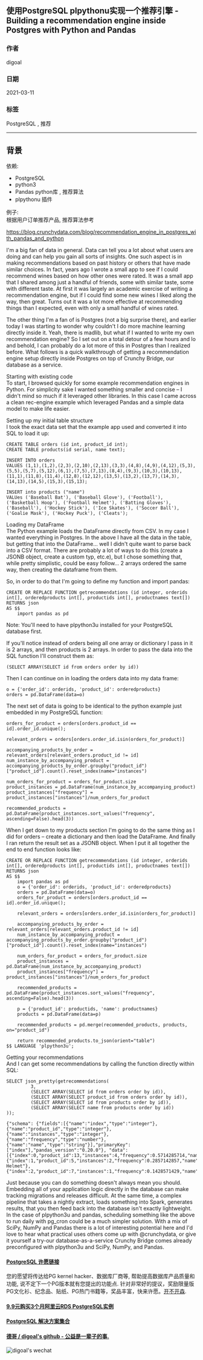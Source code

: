 ## 使用PostgreSQL plpythonu实现一个推荐引擎 - Building a recommendation engine inside Postgres with Python and Pandas   
    
### 作者    
digoal    
    
### 日期    
2021-03-11     
    
### 标签    
PostgreSQL , 推荐   
    
----    
    
## 背景    
依赖:  
  
- PostgreSQL  
- python3  
- Pandas python库 , 推荐算法  
- plpythonu 插件  
  
例子:  
根据用户订单推荐产品, 推荐算法参考  
  
https://blog.crunchydata.com/blog/recommendation_engine_in_postgres_with_pandas_and_python  
  
I'm a big fan of data in general. Data can tell you a lot about what users are doing and can help you gain all sorts of insights. One such aspect is in making recommendations based on past history or others that have made similar choices. In fact, years ago I wrote a small app to see if I could recommend wines based on how other ones were rated. It was a small app that I shared among just a handful of friends, some with similar taste, some with different taste. At first it was largely an academic exercise of writing a recommendation engine, but if I could find some new wines I liked along the way, then great. Turns out it was a lot more effective at recommending things than I expected, even with only a small handful of wines rated.  
  
The other thing I'm a fan of is Postgres (not a big surprise there), and earlier today I was starting to wonder why couldn't I do more machine learning directly inside it. Yeah, there is madlib, but what if I wanted to write my own recommendation engine? So I set out on a total detour of a few hours and lo and behold, I can probably do a lot more of this in Postgres than I realized before. What follows is a quick walkthrough of getting a recommendation engine setup directly inside Postgres on top of Crunchy Bridge, our database as a service.  
  
Starting with existing code  
To start, I browsed quickly for some example recommendation engines in Python. For simplicity sake I wanted something smaller and concise – I didn't mind so much if it leveraged other libraries. In this case I came across a clean rec-engine example which leveraged Pandas and a simple data model to make life easier.  
  
Setting up my initial table structure  
I took the exact data set that the example app used and converted it into SQL to load it up:  
  
```  
CREATE TABLE orders (id int, product_id int);  
CREATE TABLE products(id serial, name text);  
  
INSERT INTO orders   
VALUES (1,1),(1,2),(2,3),(2,10),(2,13),(3,3),(4,8),(4,9),(4,12),(5,3),(5,5),(5,7),(5,12),(6,1),(7,5),(7,13),(8,4),(9,3),(10,3),(10,13),(11,1),(11,8),(11,4),(12,8),(12,12),(13,5),(13,2),(13,7),(14,3),(14,13),(14,5),(15,3),(15,13);  
  
INSERT into products ("name")   
VALUes ('Baseball Bat'), ('Baseball Glove'), ('Football'), ('Basketball Hoop'), ('Football Helmet'), ('Batting Gloves'), ('Baseball'), ('Hockey Stick'), ('Ice Skates'), ('Soccer Ball'), ('Goalie Mask'), ('Hockey Puck'), ('Cleats');  
```  
  
Loading my DataFrame  
The Python example loads the DataFrame directly from CSV. In my case I wanted everything in Postgres. In the above I have all the data in the table, but getting that into the DataFrame... well I didn't quite want to parse back into a CSV format. There are probably a lot of ways to do this (create a JSONB object, create a custom typ, etc.e), but I chose something that, while pretty simplistic, could be easy follow... 2 arrays ordered the same way, then creating the dataframe from them.  
  
So, in order to do that I'm going to define my function and import pandas:  
  
```  
CREATE OR REPLACE FUNCTION getrecommendations (id integer, orderids int[], orderedproducts int[], productids int[], productnames text[])  
RETURNS json  
AS $$  
    import pandas as pd  
```  
  
Note: You'll need to have plpython3u installed for your PostgreSQL database first.  
  
If you'll notice instead of orders being all one array or dictionary I pass in it is 2 arrays, and then products is 2 arrays. In order to pass the data into the SQL function I'll construct them as:  
  
```  
(SELECT ARRAY(SELECT id from orders order by id))  
```  
  
Then I can continue on in loading the orders data into my data frame:  
  
```  
o = {'order_id': orderids, 'product_id': orderedproducts}  
orders = pd.DataFrame(data=o)  
```  
  
The next set of data is going to be identical to the python example just embedded in my PostgreSQL function:  
  
```  
orders_for_product = orders[orders.product_id == id].order_id.unique();  
  
relevant_orders = orders[orders.order_id.isin(orders_for_product)]  
  
accompanying_products_by_order = relevant_orders[relevant_orders.product_id != id]  
num_instance_by_accompanying_product = accompanying_products_by_order.groupby("product_id")["product_id"].count().reset_index(name="instances")  
  
num_orders_for_product = orders_for_product.size  
product_instances = pd.DataFrame(num_instance_by_accompanying_product)  
product_instances["frequency"] = product_instances["instances"]/num_orders_for_product  
  
recommended_products = pd.DataFrame(product_instances.sort_values("frequency", ascending=False).head(3))  
```  
  
When I get down to my products section I'm going to do the same thing as I did for orders – create a dictionary and then load the DataFrame. And finally I ran return the result set as a JSONB object. When I put it all together the end to end function looks like:  
  
```  
CREATE OR REPLACE FUNCTION getrecommendations (id integer, orderids int[], orderedproducts int[], productids int[], productnames text[])  
RETURNS json  
AS $$  
    import pandas as pd  
    o = {'order_id': orderids, 'product_id': orderedproducts}  
    orders = pd.DataFrame(data=o)      
    orders_for_product = orders[orders.product_id == id].order_id.unique();  
  
    relevant_orders = orders[orders.order_id.isin(orders_for_product)]  
  
    accompanying_products_by_order = relevant_orders[relevant_orders.product_id != id]  
    num_instance_by_accompanying_product = accompanying_products_by_order.groupby("product_id")["product_id"].count().reset_index(name="instances")  
  
    num_orders_for_product = orders_for_product.size  
    product_instances = pd.DataFrame(num_instance_by_accompanying_product)  
    product_instances["frequency"] = product_instances["instances"]/num_orders_for_product  
  
    recommended_products = pd.DataFrame(product_instances.sort_values("frequency", ascending=False).head(3))  
  
    p = {'product_id': productids, 'name': productnames}  
    products = pd.DataFrame(data=p)  
  
    recommended_products = pd.merge(recommended_products, products, on="product_id")  
  
    return recommended_products.to_json(orient="table")  
$$ LANGUAGE 'plpython3u';  
```  
  
Getting your recommendations  
And I can get some recommendations by calling the function directly within SQL:  
  
```  
SELECT json_pretty(getrecommendations(  
         3,   
         (SELECT ARRAY(SELECT id from orders order by id)),   
         (SELECT ARRAY(SELECT product_id from orders order by id)),   
         (SELECT ARRAY(SELECT id from products order by id)),   
         (SELECT ARRAY(SELECT name from products order by id))  
));  
  
{"schema": {"fields":[{"name":"index","type":"integer"},{"name":"product_id","type":"integer"},{"name":"instances","type":"integer"},{"name":"frequency","type":"number"},{"name":"name","type":"string"}],"primaryKey":["index"],"pandas_version":"0.20.0"}, "data": [{"index":0,"product_id":13,"instances":4,"frequency":0.5714285714,"name":"Cleats"},{"index":1,"product_id":5,"instances":2,"frequency":0.2857142857,"name":"Football Helmet"},{"index":2,"product_id":7,"instances":1,"frequency":0.1428571429,"name":"Baseball"}]}  
```  
  
Just because you can do something doesn't always mean you should. Embedding all of your application logic directly in the database can make tracking migrations and releases difficult. At the same time, a complex pipeline that takes a nightly extract, loads something into Spark, generates results, that you then feed back into the database isn't exactly lightweight. In the case of plpython3u and pandas, scheduling something like the above to run daily with pg_cron could be a much simpler solution. With a mix of SciPy, NumPy and Pandas there is a lot of interesting potential here and I'd love to hear what practical uses others come up with @crunchydata, or give it yourself a try-our database-as-a-service Crunchy Bridge comes already preconfigured with plpython3u and SciPy, NumPy, and Pandas.   
  
  
#### [PostgreSQL 许愿链接](https://github.com/digoal/blog/issues/76 "269ac3d1c492e938c0191101c7238216")
您的愿望将传达给PG kernel hacker、数据库厂商等, 帮助提高数据库产品质量和功能, 说不定下一个PG版本就有您提出的功能点. 针对非常好的提议，奖励限量版PG文化衫、纪念品、贴纸、PG热门书籍等，奖品丰富，快来许愿。[开不开森](https://github.com/digoal/blog/issues/76 "269ac3d1c492e938c0191101c7238216").  
  
  
#### [9.9元购买3个月阿里云RDS PostgreSQL实例](https://www.aliyun.com/database/postgresqlactivity "57258f76c37864c6e6d23383d05714ea")
  
  
#### [PostgreSQL 解决方案集合](https://yq.aliyun.com/topic/118 "40cff096e9ed7122c512b35d8561d9c8")
  
  
#### [德哥 / digoal's github - 公益是一辈子的事.](https://github.com/digoal/blog/blob/master/README.md "22709685feb7cab07d30f30387f0a9ae")
  
  
![digoal's wechat](../pic/digoal_weixin.jpg "f7ad92eeba24523fd47a6e1a0e691b59")
  
